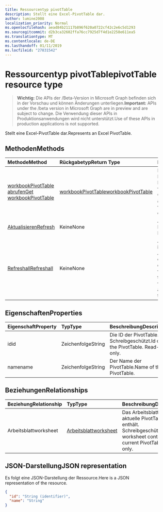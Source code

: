 ```yaml
---
title: Ressourcentyp pivotTable
description: Stellt eine Excel-PivotTable dar.
author: lumine2008
localization_priority: Normal
ms.openlocfilehash: aead84b21117b896f620a0722cf42c2e6c5d1293
ms.sourcegitcommit: d2b3ca32602ffa76cc7925d7f4d1e2258e611ea5
ms.translationtype: MT
ms.contentlocale: de-DE
ms.lasthandoff: 01/11/2019
ms.locfileid: "27831542"
---
```

# <a name="pivottable-resource-type"></a><span data-ttu-id="c47b8-103">Ressourcentyp pivotTable</span><span class="sxs-lookup"><span data-stu-id="c47b8-103">pivotTable resource type</span></span>

> <span data-ttu-id="c47b8-104">**Wichtig:** Die APIs der /Beta-Version in Microsoft Graph befinden sich in der Vorschau und können Änderungen unterliegen.</span><span class="sxs-lookup"><span data-stu-id="c47b8-104">**Important:** APIs under the /beta version in Microsoft Graph are in preview and are subject to change.</span></span> <span data-ttu-id="c47b8-105">Die Verwendung dieser APIs in Produktionsanwendungen wird nicht unterstützt.</span><span class="sxs-lookup"><span data-stu-id="c47b8-105">Use of these APIs in production applications is not supported.</span></span>

<span data-ttu-id="c47b8-106">Stellt eine Excel-PivotTable dar.</span><span class="sxs-lookup"><span data-stu-id="c47b8-106">Represents an Excel PivotTable.</span></span>

## <a name="methods"></a><span data-ttu-id="c47b8-107">Methoden</span><span class="sxs-lookup"><span data-stu-id="c47b8-107">Methods</span></span>

| <span data-ttu-id="c47b8-108">Methode</span><span class="sxs-lookup"><span data-stu-id="c47b8-108">Method</span></span>           | <span data-ttu-id="c47b8-109">Rückgabetyp</span><span class="sxs-lookup"><span data-stu-id="c47b8-109">Return Type</span></span>    |<span data-ttu-id="c47b8-110">Beschreibung</span><span class="sxs-lookup"><span data-stu-id="c47b8-110">Description</span></span>|
|:---------------|:--------|:----------|
|[<span data-ttu-id="c47b8-111">workbookPivotTable abrufen</span><span class="sxs-lookup"><span data-stu-id="c47b8-111">Get workbookPivotTable</span></span>](../api/workbookpivottable-get.md) | [<span data-ttu-id="c47b8-112">workbookPivotTable</span><span class="sxs-lookup"><span data-stu-id="c47b8-112">workbookPivotTable</span></span>](workbookpivottable.md) |<span data-ttu-id="c47b8-113">Dient zum Lesen der Eigenschaften und der Beziehungen des workbookPivotTable-Objekts.</span><span class="sxs-lookup"><span data-stu-id="c47b8-113">Read properties and relationships of workbookPivotTable object.</span></span>|
|[<span data-ttu-id="c47b8-114">Aktualisieren</span><span class="sxs-lookup"><span data-stu-id="c47b8-114">Refresh</span></span>](../api/workbookpivottable-refresh.md)|<span data-ttu-id="c47b8-115">Keine</span><span class="sxs-lookup"><span data-stu-id="c47b8-115">None</span></span>|<span data-ttu-id="c47b8-116">Aktualisiert die PivotTable.</span><span class="sxs-lookup"><span data-stu-id="c47b8-116">Refreshes the PivotTable.</span></span> |
|[<span data-ttu-id="c47b8-117">Refreshall</span><span class="sxs-lookup"><span data-stu-id="c47b8-117">Refreshall</span></span>](../api/workbookpivottable-refreshall.md)|<span data-ttu-id="c47b8-118">Keine</span><span class="sxs-lookup"><span data-stu-id="c47b8-118">None</span></span>|<span data-ttu-id="c47b8-p102">Aktualisiert alle Tabellen im gegebenen Arbeitsblatt. Beachten Sie, dass diese Aktion nur für die PivotTable-Sammlung verfügbar ist.</span><span class="sxs-lookup"><span data-stu-id="c47b8-p102">Refresh all tables within given worksheet. Note that this action is available only on the pivot table collection.</span></span>|

## <a name="properties"></a><span data-ttu-id="c47b8-121">Eigenschaften</span><span class="sxs-lookup"><span data-stu-id="c47b8-121">Properties</span></span>
| <span data-ttu-id="c47b8-122">Eigenschaft</span><span class="sxs-lookup"><span data-stu-id="c47b8-122">Property</span></span>     | <span data-ttu-id="c47b8-123">Typ</span><span class="sxs-lookup"><span data-stu-id="c47b8-123">Type</span></span>   |<span data-ttu-id="c47b8-124">Beschreibung</span><span class="sxs-lookup"><span data-stu-id="c47b8-124">Description</span></span>|
|:---------------|:--------|:----------|
|<span data-ttu-id="c47b8-125">id</span><span class="sxs-lookup"><span data-stu-id="c47b8-125">id</span></span>|<span data-ttu-id="c47b8-126">Zeichenfolge</span><span class="sxs-lookup"><span data-stu-id="c47b8-126">String</span></span>| <span data-ttu-id="c47b8-p103">Die ID der PivotTable.   Schreibgeschützt.</span><span class="sxs-lookup"><span data-stu-id="c47b8-p103">Id of the PivotTable.   Read-only.</span></span>|
|<span data-ttu-id="c47b8-129">name</span><span class="sxs-lookup"><span data-stu-id="c47b8-129">name</span></span>|<span data-ttu-id="c47b8-130">Zeichenfolge</span><span class="sxs-lookup"><span data-stu-id="c47b8-130">String</span></span>|<span data-ttu-id="c47b8-131">Der Name der PivotTable.</span><span class="sxs-lookup"><span data-stu-id="c47b8-131">Name of the PivotTable.</span></span>    |

## <a name="relationships"></a><span data-ttu-id="c47b8-132">Beziehungen</span><span class="sxs-lookup"><span data-stu-id="c47b8-132">Relationships</span></span>
| <span data-ttu-id="c47b8-133">Beziehung</span><span class="sxs-lookup"><span data-stu-id="c47b8-133">Relationship</span></span> | <span data-ttu-id="c47b8-134">Typ</span><span class="sxs-lookup"><span data-stu-id="c47b8-134">Type</span></span>   |<span data-ttu-id="c47b8-135">Beschreibung</span><span class="sxs-lookup"><span data-stu-id="c47b8-135">Description</span></span>|
|:---------------|:--------|:----------|
|<span data-ttu-id="c47b8-136">Arbeitsblatt</span><span class="sxs-lookup"><span data-stu-id="c47b8-136">worksheet</span></span>|[<span data-ttu-id="c47b8-137">Arbeitsblatt</span><span class="sxs-lookup"><span data-stu-id="c47b8-137">worksheet</span></span>](worksheet.md)| <span data-ttu-id="c47b8-p104">Das Arbeitsblatt, das die aktuelle PivotTable enthält. Schreibgeschützt.</span><span class="sxs-lookup"><span data-stu-id="c47b8-p104">The worksheet containing the current PivotTable. Read-only.</span></span>   |

## <a name="json-representation"></a><span data-ttu-id="c47b8-140">JSON-Darstellung</span><span class="sxs-lookup"><span data-stu-id="c47b8-140">JSON representation</span></span>
<span data-ttu-id="c47b8-141">Es folgt eine JSON-Darstellung der Ressource.</span><span class="sxs-lookup"><span data-stu-id="c47b8-141">Here is a JSON representation of the resource.</span></span>

<!-- {
  "blockType": "resource",
  "optionalProperties": [

  ],
  "@odata.type": "microsoft.graph.workbookPivotTable"
}-->

```json
{
  "id": "String (identifier)",
  "name": "String"
}

```
